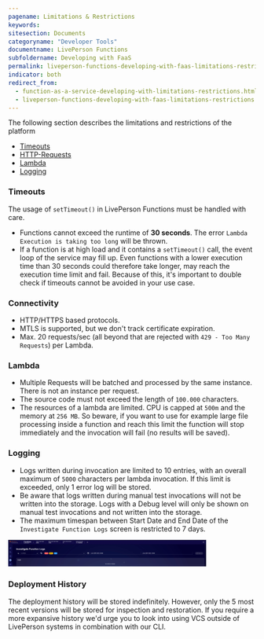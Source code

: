 ```yaml
---
pagename: Limitations & Restrictions
keywords:
sitesection: Documents
categoryname: "Developer Tools"
documentname: LivePerson Functions
subfoldername: Developing with FaaS
permalink: liveperson-functions-developing-with-faas-limitations-restrictions.html
indicator: both
redirect_from:
  - function-as-a-service-developing-with-limitations-restrictions.html
  - liveperson-functions-developing-with-faas-limitations-restrictions.html#connectivity
---
```


The following section describes the limitations and restrictions of the platform

- [Timeouts](#timeouts)
- [HTTP-Requests](#http-requests)
- [Lambda](#lambda)
- [Logging](#logging)

### Timeouts

The usage of `setTimeout()` in LivePerson Functions must be handled with care.

* Functions cannot exceed the runtime of **30 seconds**. The error `Lambda Execution is taking too long` will be thrown.
* If a function is at high load and it contains a `setTimeout()` call, the event loop of the service may fill up. Even functions with a lower execution time than 30 seconds could therefore take longer, may reach the execution time limit and fail. Because of this, it's important to double check if timeouts cannot be avoided in your use case.

### Connectivity

* HTTP/HTTPS based protocols.
* MTLS is supported, but we don't track certificate expiration.
* Max. 20 requests/sec (all beyond that are rejected with `429 - Too Many Requests`) per Lambda.

### Lambda

* Multiple Requests will be batched and processed by the same instance. There is not an instance per request.
* The source code must not exceed the length of `100.000` characters.
* The resources of a lambda are limited. CPU is capped at `500m` and the memory at `256 MB`. So beware, if you want to use for example large file processing inside a function and reach this limit the function will stop immediately and the invocation will fail (no results will be saved).

### Logging

* Logs written during invocation are limited to 10 entries, with an overall maximum of `5000` characters per lambda invocation. If this limit is exceeded, only 1 error log will be stored.
* Be aware that logs written during manual test invocations will not be written into the storage. Logs with a Debug level will only be shown on manual test invocations and not written into the storage.
* The maximum timespan between Start Date and End Date of the `Investigate Function Logs` screen is restricted to 7 days.

<img src="img/faas-limitations-investigate-logs.jpg" alt="LivePerson Functions Logs" style="width:80%;"/>

### Deployment History

The deployment history will be stored indefinitely. However, only the 5 most recent versions will be stored for inspection and restoration. If you require a more expansive history we'd urge you to look into using VCS outside of LivePerson systems in combination with our CLI.